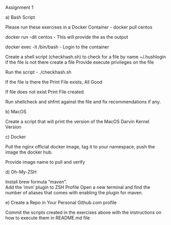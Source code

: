 Assignment 1

a) Bash Script

Please run these exercises in a Docker Container - docker pull centos

docker run -dit centos - This will provide the <containerid> as the output

docker exec -it <containerid> /bin/bash - Login to the container

Create a shell script (checkhash.sh) to check for a file by name ~/.hushlogin if the file is not there create a file
Provide execute privileges on the file

Run the script - ./checkhash.sh

If the file is there the Print
File exists, All Good

If file does not exist Print 
File created

Run shellcheck and shfmt against the file and fix recommendations if any.


b) MacOS

Create a script that will print the version of the MacOS Darvin Kernel Version

c) Docker

Pull the nginx official docker image, tag it to your namespace, push the image the docker hub.

Provide image name to pull and verify

d) Oh-My-ZSH

Install brew formula “maven”.  
Add the ‘mvn’ plugin to ZSH Profile
Open a new terminal and find the number of aliases that comes with enabling the plugin for maven.

e)  Create a Repo in Your Personal Github.com profile

Commit the scripts created in the exercises above with the instructions on how to execute them in README.md file